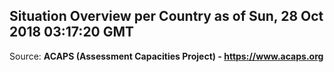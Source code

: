 ## Situation Overview per Country as of Sun, 28 Oct 2018 03:17:20 GMT

Source: **ACAPS (Assessment Capacities Project) - https://www.acaps.org**